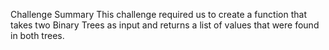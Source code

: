 Challenge Summary
This challenge required us to create a function that takes two Binary Trees as input and returns a list of values that were found in both trees.


